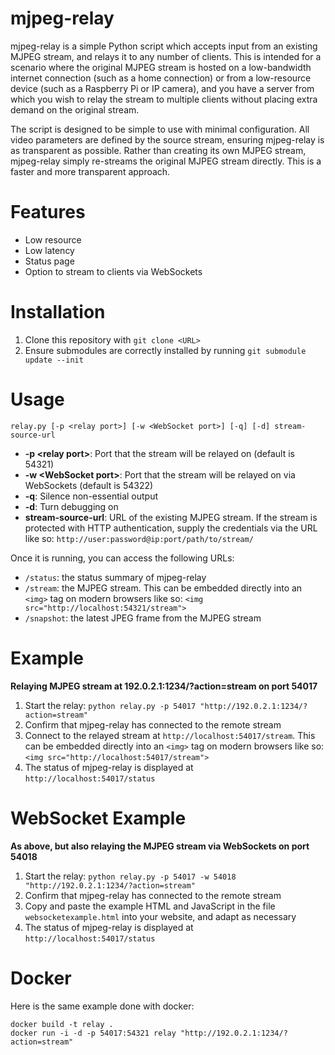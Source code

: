 mjpeg-relay
===========

mjpeg-relay is a simple Python script which accepts input from an existing MJPEG stream, and relays it to any number of clients. This is intended for a scenario where the original MJPEG stream is hosted on a low-bandwidth internet connection (such as a home connection) or from a low-resource device (such as a Raspberry Pi or IP camera), and you have a server from which you wish to relay the stream to multiple clients without placing extra demand on the original stream.

The script is designed to be simple to use with minimal configuration. All video parameters are defined by the source stream, ensuring mjpeg-relay is as transparent as possible. Rather than creating its own MJPEG stream, mjpeg-relay simply re-streams the original MJPEG stream directly. This is a faster and more transparent approach.

# Features
- Low resource
- Low latency
- Status page
- Option to stream to clients via WebSockets

# Installation
1. Clone this repository with `git clone <URL>`
2. Ensure submodules are correctly installed by running `git submodule update --init`

# Usage
`relay.py [-p <relay port>] [-w <WebSocket port>] [-q] [-d] stream-source-url`

- **-p \<relay port\>**: Port that the stream will be relayed on (default is 54321)
- **-w \<WebSocket port\>**: Port that the stream will be relayed on via WebSockets (default is 54322)
- **-q**: Silence non-essential output
- **-d**: Turn debugging on
- **stream-source-url**: URL of the existing MJPEG stream. If the stream is protected with HTTP authentication, supply the credentials via the URL like so: `http://user:password@ip:port/path/to/stream/`

Once it is running, you can access the following URLs:

* `/status`: the status summary of mjpeg-relay
* `/stream`: the MJPEG stream. This can be embedded directly into an `<img>` tag on modern browsers like so: `<img src="http://localhost:54321/stream">`
* `/snapshot`: the latest JPEG frame from the MJPEG stream

# Example

**Relaying MJPEG stream at 192.0.2.1:1234/?action=stream on port 54017**

1. Start the relay: `python relay.py -p 54017 "http://192.0.2.1:1234/?action=stream"`
2. Confirm that mjpeg-relay has connected to the remote stream
3. Connect to the relayed stream at `http://localhost:54017/stream`. This can be embedded directly into an `<img>` tag on modern browsers like so: `<img src="http://localhost:54017/stream">`
4. The status of mjpeg-relay is displayed at `http://localhost:54017/status`

# WebSocket Example

**As above, but also relaying the MJPEG stream via WebSockets on port 54018**

1. Start the relay: `python relay.py -p 54017 -w 54018 "http://192.0.2.1:1234/?action=stream"`
2. Confirm that mjpeg-relay has connected to the remote stream
3. Copy and paste the example HTML and JavaScript in the file `websocketexample.html` into your website, and adapt as necessary
4. The status of mjpeg-relay is displayed at `http://localhost:54017/status`

# Docker

Here is the same example done with docker:

``` shell
docker build -t relay .
docker run -i -d -p 54017:54321 relay "http://192.0.2.1:1234/?action=stream"
```
